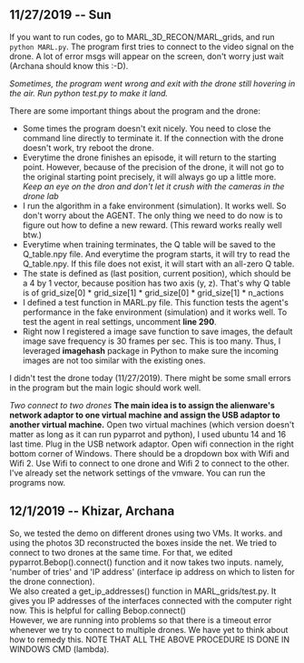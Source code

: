 ## 11/27/2019 -- Sun
If you want to run codes, go to MARL_3D_RECON/MARL_grids, and run `python MARL.py`. The program first tries to connect to the video signal on the drone. A lot of error msgs will appear on the screen, don't worry just wait (Archana should know this :-D).

*Sometimes, the program went wrong and exit with the drone still hovering in the air. Run python test.py to make it land.*

There are some important things about the program and the drone:
- Some times the program doesn't exit nicely. You need to close the command line directly to terminate it. If the connection with the drone doesn't work, try reboot the drone.
- Everytime the drone finishes an episode, it will return to the starting point. However, because of the precision of the drone, it will not go to the original starting point precisely, it will always go up a little more. *Keep an eye on the dron and don't let it crush with the cameras in the drone lab*
- I run the algorithm in a fake environment (simulation). It works well. So don't worry about the AGENT. The only thing we need to do now is to figure out how to define a new reward. (This reward works really well btw.)
- Everytime when training terminates, the Q table will be saved to the Q_table.npy file. And everytime the program starts, it will try to read the Q_table.npy. If this file does not exist, it will start with an all-zero Q table.
- The state is defined as (last position, current position), which should be a 4 by 1 vector, because position has two axis (y, z). That's why Q table is of grid_size[0] * grid_size[1] * grid_size[0] * grid_size[1] * n_actions
- I defined a test function in MARL.py file. This function tests the agent's performance in the fake environment (simulation) and it works well. To test the agent in real settings, uncomment __line 290__.
- Right now I registered a image save function to save images, the default image save frequency is 30 frames per sec. This is too many. Thus, I leveraged __imagehash__ package in Python to make sure the incoming images are not too similar with the existing ones.

I didn't test the drone today (11/27/2019). There might be some small errors in the program but the main logic should work well.

*Two connect to two drones*
__The main idea is to assign the alienware's network adaptor to one virtual machine and assign the USB adaptor to another virtual machine.__
Open two virtual machines (which version doesn't matter as long as it can run pyparrot and python), I used ubuntu 14 and 16 last time. Plug in the USB network adaptor. Open wifi connection in the right bottom corner of Windows. There should be a dropdown box with Wifi and Wifi 2. Use Wifi to connect to one drone and Wifi 2 to connect to the other. I've already set the network settings of the vmware. You can run the programs now.

## 12/1/2019 -- Khizar, Archana
So, we tested the demo on different drones using two VMs. It works. and using the photos 3D reconstructed the boxes inside the net.
We tried to connect to two drones at the same time. For that, we edited pyparrot.Bebop().connect() function and it now takes two inputs. namely, 'number of tries' and 'IP address' (interface ip address on which to listen for the drone connection).   
We also created a get_ip_addresses() function in MARL_grids/test.py. It gives you IP addresses of the interfaces connected with the computer right now. This is helpful for calling Bebop.connect()  
However, we are running into problems so that there is a timeout error whenever we try to connect to multiple drones. We have yet to think about how to remedy this. NOTE THAT ALL THE ABOVE PROCEDURE IS DONE IN WINDOWS CMD (lambda).